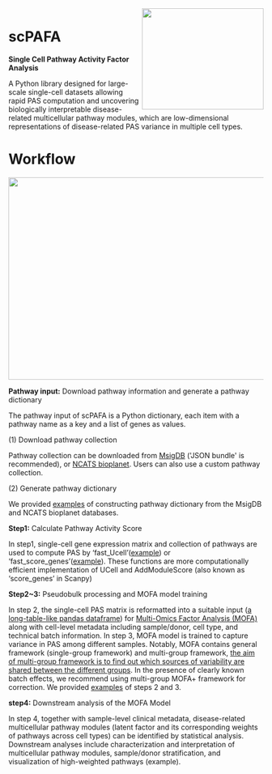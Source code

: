 <img src="https://github.com/ZhuoliHuang/scPAFA/assets/61071877/3b3de70c-0bb6-438b-84e8-aaa705897390" align="right" width="240" height="200">

# scPAFA

**Single Cell Pathway Activity Factor Analysis**

A Python library designed for large-scale single-cell datasets allowing rapid PAS computation and uncovering biologically interpretable disease-related multicellular pathway modules, which are low-dimensional representations of disease-related PAS variance in multiple cell types.


# Workflow

<img src="https://github.com/ZhuoliHuang/scPAFA/assets/61071877/b8bdee9e-b98f-467a-b345-7ffb5acfbfd9" width="800" height="400">


**Pathway input:** Download pathway information and generate a pathway dictionary
  
The pathway input of scPAFA is a Python dictionary, each item with a pathway name as a key and a list of genes as values.

(1) Download pathway collection

Pathway collection can be downloaded from [MsigDB](https://www.gsea-msigdb.org/gsea/msigdb/human/collections.jsp#H) ('JSON bundle' is recommended), or [NCATS bioplanet](https://tripod.nih.gov/bioplanet/download/pathway.csv). Users can also use a custom pathway collection.

(2) Generate pathway dictionary

We provided [examples](https://github.com/ZhuoliHuang/scPAFA/blob/main/tutorial/generate_pathway_input.ipynb) of constructing pathway dictionary from the MsigDB and NCATS bioplanet databases.

**Step1:** Calculate Pathway Activity Score

In step1, single-cell gene expression matrix and collection of pathways are used to compute PAS by ‘fast_Ucell’([example](https://github.com/ZhuoliHuang/scPAFA/blob/main/tutorial/step1_generate_PAS_UCell.ipynb)) or ‘fast_score_genes’([example](https://github.com/ZhuoliHuang/scPAFA/blob/main/tutorial/step1_generate_PAS_score_genes.ipynb)). These functions are more computationally efficient implementation of UCell and AddModuleScore (also known as ‘score_genes’ in Scanpy)

**Step2~3:** Pseudobulk processing and MOFA model training

In step 2, the single-cell PAS matrix is reformatted into a suitable input ([a long-table-like pandas dataframe](https://github.com/bioFAM/mofapy2/blob/master/mofapy2/notebooks/getting_started_python.ipynb)) for [Multi-Omics Factor Analysis (MOFA)](https://biofam.github.io/MOFA2/index.html) along with cell-level metadata including sample/donor, cell type, and technical batch information. In step 3, MOFA model is trained to capture variance in PAS among different samples. Notably, MOFA contains general framework (single-group framework) and multi-group framework,  [the aim of multi-group framework is to find out which sources of variability are shared between the different groups](https://biofam.github.io/MOFA2/faq.html). In the presence of clearly known batch effects, we recommend using multi-group MOFA+ framework for correction. We provided [examples](https://github.com/ZhuoliHuang/scPAFA/blob/main/tutorial/steps2%263_Pseudobulk_processing_and_MOFA_model_training.ipynb) of steps 2 and 3.

**step4:** Downstream analysis of the MOFA Model

In step 4, together with sample-level clinical metadata, disease-related multicellular pathway modules (latent factor and its corresponding weights of pathways across cell types) can be identified by statistical analysis. Downstream analyses include characterization and interpretation of multicellular pathway modules, sample/donor stratification, and visualization of high-weighted pathways (example).
